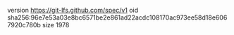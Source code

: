 version https://git-lfs.github.com/spec/v1
oid sha256:96e7e53a03e8bc6571be2e861ad22acdc108170ac973ee58d18e6067920c780b
size 1978
